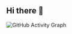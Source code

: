 ## Hi there 👋

<div>
  <img alt="GitHub Activity Graph" src="https://activity-graph.herokuapp.com/graph?username=esakenyun&theme=react-dark"/>
</div>

<!--
**esakenyun/esakenyun** is a ✨ _special_ ✨ repository because its `README.md` (this file) appears on your GitHub profile.

Here are some ideas to get you started:

- 🔭 I’m currently working on ...
- 🌱 I’m currently learning ...
- 👯 I’m looking to collaborate on ...
- 🤔 I’m looking for help with ...
- 💬 Ask me about ...
- 📫 How to reach me: ...
- 😄 Pronouns: ...
- ⚡ Fun fact: ...
-->


